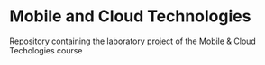 # Mobile and Cloud Technologies
Repository containing the laboratory project of the Mobile & Cloud Techologies course
